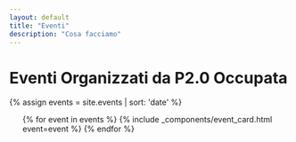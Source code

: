 ```yaml
---
layout: default
title: "Eventi"
description: "Cosa facciamo"
---
```


# Eventi Organizzati da P2.0 Occupata

{% assign events = site.events | sort: 'date' %}

<ul>
{% for event in events %}
  {% include _components/event_card.html event=event %}
{% endfor %}
</ul>

